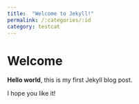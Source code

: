 ```yaml
---
title:  "Welcome to Jekyll!"
permalink: /:categories/:id
category: testcat
---
```


# Welcome

**Hello world**, this is my first Jekyll blog post.

I hope you like it!